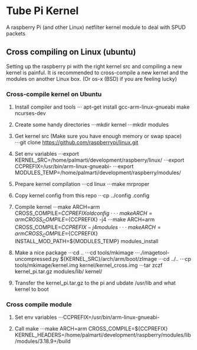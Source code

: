 # Tube Pi Kernel
A raspberry Pi (and other Linux) netfilter kernel module to deal with SPUD packets

## Cross compiling on Linux (ubuntu)
Setting up the raspberry pi with the right kernel src and compiling a new kernel is painful.
It is recommended to cross-compile a new kernel and the modules on another Linux box.
(Or os-x (BSD) if you are feeling lucky)

### Cross-compile kernel on Ubuntu
1. Install compiler and tools
⋅⋅⋅ apt-get install gcc-arm-linux-gnueabi make ncurses-dev

2. Create some handy directories 
⋅⋅⋅mkdir kernel
⋅⋅⋅mkdir modules

3. Get kernel src (Make sure you have enough memory or swap space)
⋅⋅⋅git clone https://github.com/raspberrypi/linux.git

4. Set env variables
⋅⋅⋅export KERNEL_SRC=/home/palmarti/development/raspberry/linux/
⋅⋅⋅export CCPREFIX=/usr/bin/arm-linux-gnueabi-
⋅⋅⋅export MODULES_TEMP=/home/palmarti/development/raspberry/modules/

5. Prepare kernel compilation
⋅⋅⋅cd linux
⋅⋅⋅make mrproper

6. Copy kernel config from this repo
⋅⋅⋅cp ../config .config

7. Compile kernel
⋅⋅⋅make ARCH=arm CROSS_COMPILE=${CCPREFIX} oldconfig
⋅⋅⋅make ARCH=arm CROSS_COMPILE=${CCPREFIX} -j4
⋅⋅⋅make ARCH=arm CROSS_COMPILE=${CCPREFIX} -j4 modules
⋅⋅⋅make ARCH=arm CROSS_COMPILE=${CCPREFIX} INSTALL_MOD_PATH=${MODULES_TEMP} modules_install

8. Make a nice package
⋅⋅⋅cd ..
⋅⋅⋅cd tools/mkimage
⋅⋅⋅./imagetool-uncompressed.py ${KERNEL_SRC}/arch/arm/boot/zImage
⋅⋅⋅cd ../..
⋅⋅⋅cp tools/mkimage/kernel.img kernel/kernel_cross.img
⋅⋅⋅tar zczf kernel_pi.tar.gz modules/lib/ kernel/

9. Transfer the kernel_pi.tar.gz to the pi and ubdate /usr/lib and what kernel to boot

### Cross compile module

1. Set env variables
⋅⋅⋅CCPREFIX=/usr/bin/arm-linux-gnueabi-

2. Call make
⋅⋅⋅make ARCH=arm CROSS_COMPILE=${CCPREFIX} KERNEL_HEADERS=/home/palmarti/development/raspberry/modules/lib/modules/3.18.9+/build


